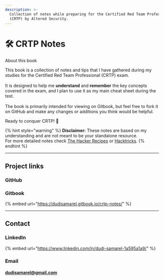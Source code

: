 ```yaml
---
description: >-
  Collection of notes while preparing for the Certified Red Team Professional
  (CRTP) by Altered Security.
---
```


# 🛠 CRTP Notes

About this book

This book is a collection of notes and tips that I have gathered during my studies for the Certified Red Team Professional (CRTP) exam.\
\
It is designed to help me **understand** and **remember** the key concepts covered in the exam, and I plan to use it as my main cheat sheet during the test. \
\
The book is primarily intended for viewing on Gitbook, but feel free to fork it on GitHub and make any changes or additions you think would be helpful.

Ready to conquer CRTP! 🚀

{% hint style="warning" %}
**Disclaimer:** These notes are based on my understanding and are not meant to be your standalone resource.\
For more detailed notes check [The Hacker Recipes](https://www.thehacker.recipes/) or [Hacktricks](https://book.hacktricks.xyz/welcome/readme).
{% endhint %}

***

## Project links

### GitHub&#x20;

### Gitbook&#x20;

{% embed url="https://dudisamarel.gitbook.io/crtp-notes/" %}

***

## Contact

### LinkedIn &#x20;

{% embed url="https://www.linkedin.com/in/dudi-samarel-1a595a1a9/" %}

### Email&#x20;

#### dudisamarel@gmail.com



